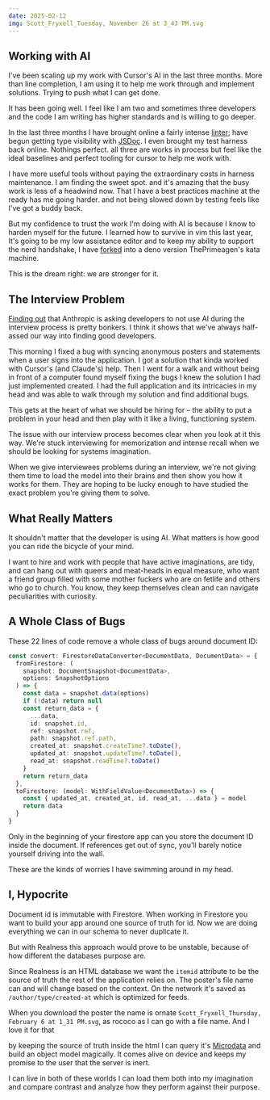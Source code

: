```yaml
---
date: 2025-02-12
img: Scott_Fryxell_Tuesday, November 26 at 3_43 PM.svg
---
```



## Working with AI

I've been scaling up my work with Cursor's AI in the last three months. More than line completion, I am using it to help me work through and implement solutions. Trying to push what I can get done.

It has been going well. I feel like I am two and sometimes three developers and the code I am writing has higher standards and is willing to go deeper. 

In the last three months I have brought online a fairly intense [linter](https://github.com/realness-online/web/blob/main/eslint.config.js); have begun getting type visibility with [JSDoc](https://github.com/realness-online/web/blob/main/tsconfig.json).  I even brought my test harness back online. Nothings perfect. all three are works in process but feel like the ideal baselines and perfect tooling for cursor to help me work with. 

I have more useful tools without paying the extraordinary costs in harness maintenance. I am finding the sweet spot. and it's amazing that the busy work is less of a headwind now. That I have a best practices machine at the ready has me going harder. and not being slowed down by testing feels like I've got a buddy back.

But my confidence to trust the work I'm doing with AI is because I know to harden myself for the future. I learned how to survive in vim this last year, It's going to be my low assistance editor and to keep my ability to support the nerd handshake, I have [forked](https://github.com/scott-fryxell/kata-machine) into a deno version ThePrimeagen's kata machine.

This is the dream right: we are stronger for it.

## The Interview Problem

[Finding out](https://www.youtube.com/watch?v=OkR6-74jq0E) that Anthropic is asking developers to not use AI during the interview process is pretty bonkers. I think it shows that we've always half-assed our way into finding good developers.

This morning I fixed a bug with syncing anonymous posters and statements when a user signs into the application. I got a solution that kinda worked with Cursor's (and Claude's) help. Then I went for a walk and without being in front of a computer found myself fixing the bugs I knew the solution I had just implemented created. I had the full application and its intricacies in my head and was able to walk through my solution and find additional bugs.

This gets at the heart of what we should be hiring for – the ability to put a problem in your head and then play with it like a living, functioning system.

The issue with our interview process becomes clear when you look at it this way. We're stuck interviewing for memorization and intense recall when we should be looking for systems imagination.

When we give interviewees problems during an interview, we're not giving them time to load the model into their brains and then show you how it works for them. They are hoping to be lucky enough to have studied the exact problem you're giving them to solve.

## What Really Matters

It shouldn't matter that the developer is using AI. What matters is how good you can ride the bicycle of your mind.

I want to hire and work with people that have active imaginations, are tidy, and can hang out with queers and meat-heads in equal measure, who want a friend group filled with some mother fuckers who are on fetlife and others who go to church. You know, they keep themselves clean and can navigate peculiarities with curiosity.

## A Whole Class of Bugs

These 22 lines of code remove a whole class of bugs around document ID:

```typescript
const convert: FirestoreDataConverter<DocumentData, DocumentData> = {
  fromFirestore: (
    snapshot: DocumentSnapshot<DocumentData>,
    options: SnapshotOptions
  ) => {
    const data = snapshot.data(options)
    if (!data) return null
    const return_data = {
      ...data,
      id: snapshot.id,
      ref: snapshot.ref,
      path: snapshot.ref.path,
      created_at: snapshot.createTime?.toDate(),
      updated_at: snapshot.updateTime?.toDate(),
      read_at: snapshot.readTime?.toDate()
    }
    return return_data
  },
  toFirestore: (model: WithFieldValue<DocumentData>) => {
    const { updated_at, created_at, id, read_at, ...data } = model
    return data
  }
}
```

Only in the beginning of your firestore app can you store the document ID inside the document. If references get out of sync, you'll barely notice yourself driving into the wall.

These are the kinds of worries I have swimming around in my head.

## I, Hypocrite

Document id is immutable with Firestore. When working in Firestore you want to build your app around one source of truth for id. Now we are doing everything we can in our schema to never duplicate it.

But with Realness this approach would prove to be unstable, because of how different the databases purpose are.

Since Realness is an HTML database we want the `itemid` attribute to be the source of truth the rest of the application relies on. The poster's file name can and will change based on the context. On the network it's saved as `/author/type/created-at` which is optimized for feeds.

When you download the poster the name is ornate `Scott_Fryxell_Thursday, February 6 at 1_31 PM.svg`, as rococo as I can go with a file name. And I love it for that

by keeping the source of truth inside the html I can query it's [Microdata](https://developer.mozilla.org/en-US/docs/Web/HTML/Microdata) and build an object model magically. It comes alive on device and keeps my promise to the user that the server is  inert.

I can live in both of these worlds I can load them both into my imagination and compare contrast and analyze how they perform against their purpose.
